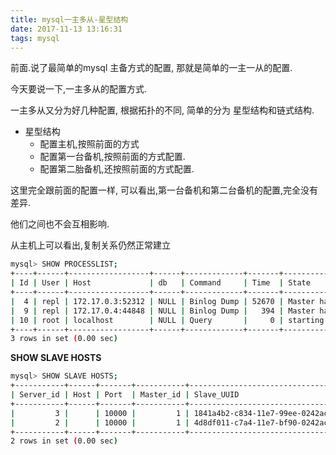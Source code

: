 ```yaml
---
title: mysql一主多从-星型结构
date: 2017-11-13 13:16:31
tags: mysql
---
```




前面.说了最简单的mysql 主备方式的配置, 那就是简单的一主一从的配置.

今天要说一下,一主多从的配置方式.

一主多从又分为好几种配置, 根据拓扑的不同, 简单的分为 星型结构和链式结构.

* 星型结构
  * 配置主机,按照前面的方式
  * 配置第一台备机,按照前面的方式配置.
  * 配置第二胎备机,还按照前面的方式配置.



这里完全跟前面的配置一样, 可以看出,第一台备机和第二台备机的配置,完全没有差异.

他们之间也不会互相影响.



从主机上可以看出,复制关系仍然正常建立

```bash
mysql> SHOW PROCESSLIST;
+----+------+------------------+------+-------------+-------+---------------------------------------------------------------+------------------+
| Id | User | Host             | db   | Command     | Time  | State                                                         | Info             |
+----+------+------------------+------+-------------+-------+---------------------------------------------------------------+------------------+
|  4 | repl | 172.17.0.3:52312 | NULL | Binlog Dump | 52670 | Master has sent all binlog to slave; waiting for more updates | NULL             |
|  9 | repl | 172.17.0.4:44848 | NULL | Binlog Dump |   394 | Master has sent all binlog to slave; waiting for more updates | NULL             |
| 10 | root | localhost        | NULL | Query       |     0 | starting                                                      | SHOW PROCESSLIST |
+----+------+------------------+------+-------------+-------+---------------------------------------------------------------+------------------+
3 rows in set (0.00 sec)
```

**SHOW SLAVE HOSTS**

```bash
mysql> SHOW SLAVE HOSTS;
+-----------+------+-------+-----------+--------------------------------------+
| Server_id | Host | Port  | Master_id | Slave_UUID                           |
+-----------+------+-------+-----------+--------------------------------------+
|         3 |      | 10000 |         1 | 1841a4b2-c834-11e7-99ee-0242ac110004 |
|         2 |      | 10000 |         1 | 4d8df011-c7a4-11e7-bf90-0242ac110003 |
+-----------+------+-------+-----------+--------------------------------------+
2 rows in set (0.00 sec)
```

